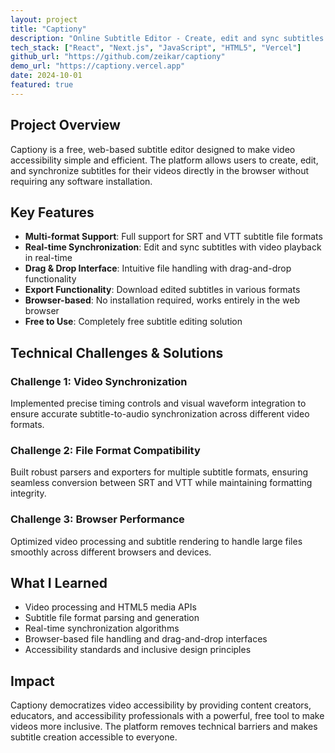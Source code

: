 ```yaml
---
layout: project
title: "Captiony"
description: "Online Subtitle Editor - Create, edit and sync subtitles for your videos online with support for SRT and VTT formats"
tech_stack: ["React", "Next.js", "JavaScript", "HTML5", "Vercel"]
github_url: "https://github.com/zeikar/captiony"
demo_url: "https://captiony.vercel.app"
date: 2024-10-01
featured: true
---
```


## Project Overview

Captiony is a free, web-based subtitle editor designed to make video accessibility simple and efficient. The platform allows users to create, edit, and synchronize subtitles for their videos directly in the browser without requiring any software installation.

## Key Features

- **Multi-format Support**: Full support for SRT and VTT subtitle file formats
- **Real-time Synchronization**: Edit and sync subtitles with video playback in real-time
- **Drag & Drop Interface**: Intuitive file handling with drag-and-drop functionality
- **Export Functionality**: Download edited subtitles in various formats
- **Browser-based**: No installation required, works entirely in the web browser
- **Free to Use**: Completely free subtitle editing solution

## Technical Challenges & Solutions

### Challenge 1: Video Synchronization
Implemented precise timing controls and visual waveform integration to ensure accurate subtitle-to-audio synchronization across different video formats.

### Challenge 2: File Format Compatibility
Built robust parsers and exporters for multiple subtitle formats, ensuring seamless conversion between SRT and VTT while maintaining formatting integrity.

### Challenge 3: Browser Performance
Optimized video processing and subtitle rendering to handle large files smoothly across different browsers and devices.

## What I Learned

- Video processing and HTML5 media APIs
- Subtitle file format parsing and generation
- Real-time synchronization algorithms
- Browser-based file handling and drag-and-drop interfaces
- Accessibility standards and inclusive design principles

## Impact

Captiony democratizes video accessibility by providing content creators, educators, and accessibility professionals with a powerful, free tool to make videos more inclusive. The platform removes technical barriers and makes subtitle creation accessible to everyone.